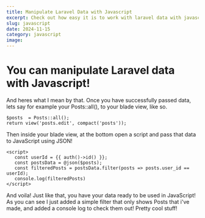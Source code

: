 ```yaml
---
title: Manipulate Laravel Data with Javascript
excerpt: Check out how easy it is to work with laravel data with javascript!.
slug: javascript
date: 2024-11-15
category: javascript
image: 
---
```


# You can manipulate Laravel data with Javascript!

And heres what I mean by that. Once you have successfully passed data, lets say for example your Posts::all(), to your blade view, like so.

```
$posts  = Posts::all();
return view('posts.edit', compact('posts'));
```

Then inside your blade view, at the bottom open a script and pass that data to JavaScript using JSON!

```
<script>
   const userId = {{ auth()->id() }};
   const postsData = @json($posts);
   const filteredPosts = postsData.filter(posts => posts.user_id == userId);
   console.log(filteredPosts)
</script>
```

And voila! Just like that, you have your data ready to be used in JavaScript!
As you can see I just added a simple filter that only shows Posts that i've made, and added a console log to check them out!
Pretty cool stuff!